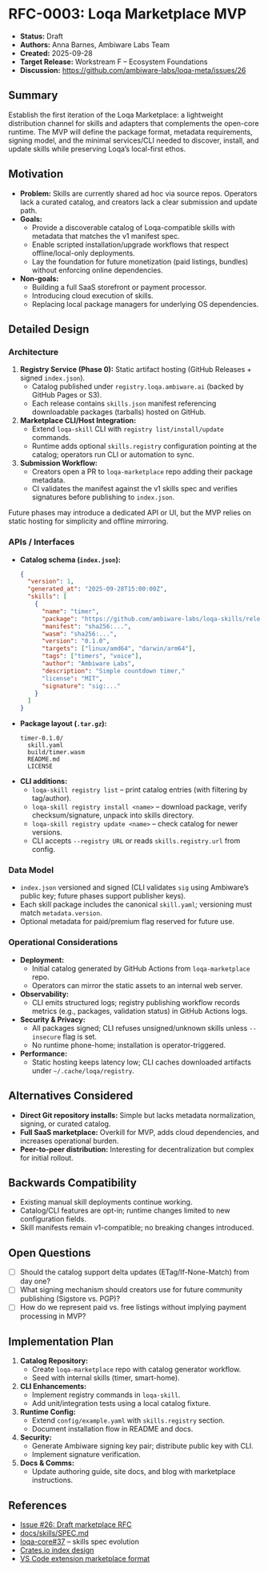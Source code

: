 # RFC-0003: Loqa Marketplace MVP

- **Status:** Draft
- **Authors:** Anna Barnes, Ambiware Labs Team
- **Created:** 2025-09-28
- **Target Release:** Workstream F – Ecosystem Foundations
- **Discussion:** https://github.com/ambiware-labs/loqa-meta/issues/26

## Summary
Establish the first iteration of the Loqa Marketplace: a lightweight distribution channel for skills and adapters that complements the open-core runtime. The MVP will define the package format, metadata requirements, signing model, and the minimal services/CLI needed to discover, install, and update skills while preserving Loqa’s local-first ethos.

## Motivation
- **Problem:** Skills are currently shared ad hoc via source repos. Operators lack a curated catalog, and creators lack a clear submission and update path.
- **Goals:**
  - Provide a discoverable catalog of Loqa-compatible skills with metadata that matches the v1 manifest spec.
  - Enable scripted installation/upgrade workflows that respect offline/local-only deployments.
  - Lay the foundation for future monetization (paid listings, bundles) without enforcing online dependencies.
- **Non-goals:**
  - Building a full SaaS storefront or payment processor.
  - Introducing cloud execution of skills.
  - Replacing local package managers for underlying OS dependencies.

## Detailed Design
### Architecture
1. **Registry Service (Phase 0):** Static artifact hosting (GitHub Releases + signed `index.json`).
   - Catalog published under `registry.loqa.ambiware.ai` (backed by GitHub Pages or S3).
   - Each release contains `skills.json` manifest referencing downloadable packages (tarballs) hosted on GitHub.
2. **Marketplace CLI/Host Integration:**
   - Extend `loqa-skill` CLI with `registry list/install/update` commands.
   - Runtime adds optional `skills.registry` configuration pointing at the catalog; operators run CLI or automation to sync.
3. **Submission Workflow:**
   - Creators open a PR to `loqa-marketplace` repo adding their package metadata.
   - CI validates the manifest against the v1 skills spec and verifies signatures before publishing to `index.json`.

Future phases may introduce a dedicated API or UI, but the MVP relies on static hosting for simplicity and offline mirroring.

### APIs / Interfaces
- **Catalog schema (`index.json`):**
  ```json
  {
    "version": 1,
    "generated_at": "2025-09-28T15:00:00Z",
    "skills": [
      {
        "name": "timer",
        "package": "https://github.com/ambiware-labs/loqa-skills/releases/download/v0.1.0/timer-0.1.0.tar.gz",
        "manifest": "sha256:...",
        "wasm": "sha256:...",
        "version": "0.1.0",
        "targets": ["linux/amd64", "darwin/arm64"],
        "tags": ["timers", "voice"],
        "author": "Ambiware Labs",
        "description": "Simple countdown timer," 
        "license": "MIT",
        "signature": "sig:..."
      }
    ]
  }
  ```
- **Package layout (`.tar.gz`):**
  ```
  timer-0.1.0/
    skill.yaml
    build/timer.wasm
    README.md
    LICENSE
  ```
- **CLI additions:**
  - `loqa-skill registry list` – print catalog entries (with filtering by tag/author).
  - `loqa-skill registry install <name>` – download package, verify checksum/signature, unpack into skills directory.
  - `loqa-skill registry update <name>` – check catalog for newer versions.
  - CLI accepts `--registry URL` or reads `skills.registry.url` from config.

### Data Model
- `index.json` versioned and signed (CLI validates `sig` using Ambiware’s public key; future phases support publisher keys).
- Each skill package includes the canonical `skill.yaml`; versioning must match `metadata.version`.
- Optional metadata for paid/premium flag reserved for future use.

### Operational Considerations
- **Deployment:**
  - Initial catalog generated by GitHub Actions from `loqa-marketplace` repo.
  - Operators can mirror the static assets to an internal web server.
- **Observability:**
  - CLI emits structured logs; registry publishing workflow records metrics (e.g., packages, validation status) in GitHub Actions logs.
- **Security & Privacy:**
  - All packages signed; CLI refuses unsigned/unknown skills unless `--insecure` flag is set.
  - No runtime phone-home; installation is operator-triggered.
- **Performance:**
  - Static hosting keeps latency low; CLI caches downloaded artifacts under `~/.cache/loqa/registry`.

## Alternatives Considered
- **Direct Git repository installs:** Simple but lacks metadata normalization, signing, or curated catalog.
- **Full SaaS marketplace:** Overkill for MVP, adds cloud dependencies, and increases operational burden.
- **Peer-to-peer distribution:** Interesting for decentralization but complex for initial rollout.

## Backwards Compatibility
- Existing manual skill deployments continue working.
- Catalog/CLI features are opt-in; runtime changes limited to new configuration fields.
- Skill manifests remain v1-compatible; no breaking changes introduced.

## Open Questions
- [ ] Should the catalog support delta updates (ETag/If-None-Match) from day one?
- [ ] What signing mechanism should creators use for future community publishing (Sigstore vs. PGP)?
- [ ] How do we represent paid vs. free listings without implying payment processing in MVP?

## Implementation Plan
1. **Catalog Repository:**
   - Create `loqa-marketplace` repo with catalog generator workflow.
   - Seed with internal skills (timer, smart-home).
2. **CLI Enhancements:**
   - Implement registry commands in `loqa-skill`.
   - Add unit/integration tests using a local catalog fixture.
3. **Runtime Config:**
   - Extend `config/example.yaml` with `skills.registry` section.
   - Document installation flow in README and docs.
4. **Security:**
   - Generate Ambiware signing key pair; distribute public key with CLI.
   - Implement signature verification.
5. **Docs & Comms:**
   - Update authoring guide, site docs, and blog with marketplace instructions.

## References
- [Issue #26: Draft marketplace RFC](https://github.com/ambiware-labs/loqa-meta/issues/26)
- [docs/skills/SPEC.md](https://github.com/ambiware-labs/loqa-core/blob/main/docs/skills/SPEC.md)
- [loqa-core#37](https://github.com/ambiware-labs/loqa-core/issues/37) – skills spec evolution
- [Crates.io index design](https://doc.rust-lang.org/cargo/reference/registry-index.html)
- [VS Code extension marketplace format](https://code.visualstudio.com/api/working-with-extensions/publishing-extension)
